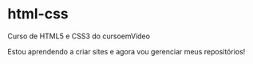 # html-css
 Curso de HTML5 e CSS3 do cursoemVídeo

Estou aprendendo a criar sites e agora vou gerenciar meus repositórios!
